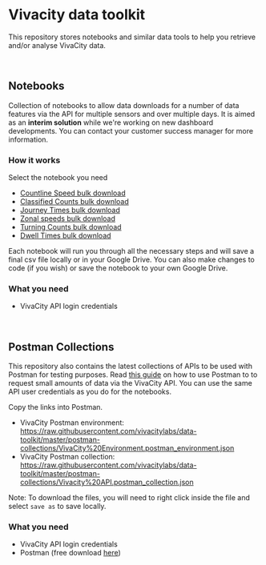 # Vivacity data toolkit
This repository stores notebooks and similar data tools to help you retrieve and/or analyse VivaCity data. 

<br>

## Notebooks

Collection of notebooks to allow data downloads for a number of data features via the API for multiple sensors and over multiple days. It is aimed as an **interim solution** while we're working on new dashboard developments. You can contact your customer success manager for more information.

### How it works

Select the notebook you need
- [Countline Speed bulk download](https://github.com/vivacitylabs/data-toolkit/blob/master/notebooks/countline_speeds_bulk_download_generator.ipynb)
- [Classified Counts bulk download](https://github.com/vivacitylabs/data-toolkit/blob/master/notebooks/classified_counts_bulk_download_generator.ipynb)
- [Journey Times bulk download](https://github.com/vivacitylabs/data-toolkit/blob/master/notebooks/journey_times_bulk_download_generator.ipynb)
- [Zonal speeds bulk download](https://github.com/vivacitylabs/data-toolkit/blob/master/notebooks/zonal_speeds_bulk_download_generator.ipynb)
- [Turning Counts bulk download](https://github.com/vivacitylabs/data-toolkit/blob/master/notebooks/turning_counts_bulk_download_generator.ipynb)
- [Dwell Times bulk download](https://github.com/vivacitylabs/data-toolkit/blob/master/notebooks/dwell_times_bulk_download_generator.ipynb)

Each notebook will run you through all the necessary steps and will save a final csv file locally or in your Google Drive.
You can also make changes to code (if you wish) or save the notebook to your own Google Drive. 

### What you need

- VivaCity API login credentials

<br>

## Postman Collections

This repository also contains the latest collections of APIs to be used with Postman for testing purposes. Read [this guide](https://vivacitylabs.customerly.help/vivacity-api/api-postman-guide) on how to use Postman to to request small amounts of data via the VivaCity API. You can use the same API user credentials as you do for the notebooks. 

Copy the links into Postman. 

- VivaCity Postman environment: https://raw.githubusercontent.com/vivacitylabs/data-toolkit/master/postman-collections/VivaCity%20Environment.postman_environment.json
- VivaCity Postman collection: https://raw.githubusercontent.com/vivacitylabs/data-toolkit/master/postman-collections/Vivacity%20API.postman_collection.json

Note: To download the files, you will need to right click inside the file and select `save as` to save locally. 

### What you need

- VivaCity API login credentials
- Postman (free download [here](https://www.postman.com/)) 
